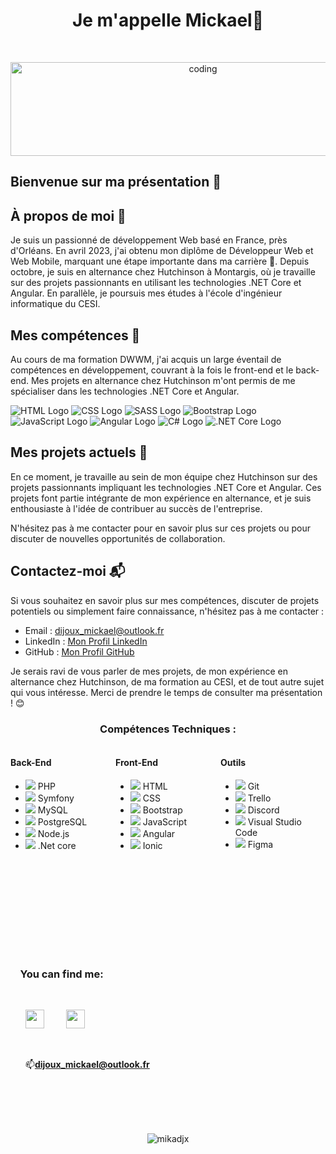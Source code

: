 
<h1 align="center">Je m'appelle Mickael👋</h1>
<br><p align="center"><img alt="coding" width="600" height="150" src="https://zupimages.net/up/22/47/hxxm.jpg" alt="" /></p>


## Bienvenue sur ma présentation 👋


## À propos de moi 🚀

Je suis un passionné de développement Web basé en France, près d'Orléans. En avril 2023, j'ai obtenu mon diplôme de Développeur Web et Web Mobile, marquant une étape importante dans ma carrière 🎉. Depuis octobre, je suis en alternance chez Hutchinson à Montargis, où je travaille sur des projets passionnants en utilisant les technologies .NET Core et Angular. En parallèle, je poursuis mes études à l'école d'ingénieur informatique du CESI.

## Mes compétences 🌱

Au cours de ma formation DWWM, j'ai acquis un large éventail de compétences en développement, couvrant à la fois le front-end et le back-end. Mes projets en alternance chez Hutchinson m'ont permis de me spécialiser dans les technologies .NET Core et Angular.

![HTML Logo](https://example.com/html_logo.png) ![CSS Logo](https://example.com/css_logo.png) ![SASS Logo](https://example.com/sass_logo.png) ![Bootstrap Logo](https://example.com/bootstrap_logo.png) ![JavaScript Logo](https://example.com/javascript_logo.png) ![Angular Logo](https://example.com/angular_logo.png) ![C# Logo](https://example.com/csharp_logo.png) ![.NET Core Logo](https://example.com/dotnetcore_logo.png)

## Mes projets actuels 🔭

En ce moment, je travaille au sein de mon équipe chez Hutchinson sur des projets passionnants impliquant les technologies .NET Core et Angular. Ces projets font partie intégrante de mon expérience en alternance, et je suis enthousiaste à l'idée de contribuer au succès de l'entreprise.

N'hésitez pas à me contacter pour en savoir plus sur ces projets ou pour discuter de nouvelles opportunités de collaboration.

## Contactez-moi 📬

Si vous souhaitez en savoir plus sur mes compétences, discuter de projets potentiels ou simplement faire connaissance, n'hésitez pas à me contacter :

- Email : [dijoux_mickael@outlook.fr](mailto:dijoux_mickael@outlook.fr)
- LinkedIn : [Mon Profil LinkedIn](https://www.linkedin.com/in/mickael-dijoux-a58797252)
- GitHub : [Mon Profil GitHub](https://github.com/Mikadjx)

Je serais ravi de vous parler de mes projets, de mon expérience en alternance chez Hutchinson, de ma formation au CESI, et de tout autre sujet qui vous intéresse. Merci de prendre le temps de consulter ma présentation ! 😊

<h3 align="center">Compétences Techniques :</h3>

<div style="display: flex; justify-content: space-between;">
  <div style="flex: 30%; text-align: left;">
    <h4>Back-End</h4>
    <ul>
      <li><img src="https://img.icons8.com/officexs/20/000000/php-logo.png"/> PHP</li>
      <li><img src="https://img.icons8.com/color/20/000000/symfony.png"/> Symfony</li>
      <li><img src="https://img.icons8.com/ios-filled/20/000000/mysql-logo.png"/> MySQL</li>
      <li><img src="https://img.icons8.com/color/20/000000/postgreesql.png"/> PostgreSQL</li>
      <li><img src="https://img.icons8.com/color/20/000000/nodejs.png"/> Node.js</li>
      <li><img src="https://upload.wikimedia.org/wikipedia/commons/thumb/e/ee/.NET_Core_Logo.svg/2048px-.NET_Core_Logo.svg.png"/> .Net core</li>
    </ul>
  </div>

  <div style="flex: 30%; text-align: left;">
    <h4>Front-End</h4>
    <ul>
      <li><img src="https://img.icons8.com/color/20/000000/html-5--v1.png"/> HTML</li>
      <li><img src="https://img.icons8.com/color/20/000000/css3.png"/> CSS</li>
      <li><img src="https://img.icons8.com/color/20/000000/bootstrap.png"/> Bootstrap</li>
      <li><img src="https://img.icons8.com/color/20/000000/javascript--v1.png"/> JavaScript</li>
      <li><img src="https://img.icons8.com/color/20/000000/angularjs.png"/> Angular</li>
      <li><img src="https://img.icons8.com/color/20/000000/ionic.png"/> Ionic</li>
    </ul>
  </div>

  <div style="flex: 30%; text-align: left;">
    <h4>Outils</h4>
    <ul>
      <li><img src="https://img.icons8.com/color/20/000000/git.png"/> Git</li>
      <li><img src="https://img.icons8.com/color/20/000000/trello.png"/> Trello</li>
      <li><img src="https://img.icons8.com/fluent/20/000000/discord-new-logo.png"/> Discord</li>
      <li><img src="https://img.icons8.com/color/20/000000/visual-studio-code-2019.png"/> Visual Studio Code</li>
      <li><img src="https://img.icons8.com/color/20/000000/figma--v1.png"/> Figma</li>
    </ul>
  </div>
</div>





        
<br><br><br><br><br><br><br><br><h3 align="left">&nbsp; &nbsp;&nbsp;You can find me:</h3><ul><br><p align="left"><a href="https://www.linkedin.com/in/mickael-dijoux-a58797252"><img src="https://zupimages.net/up/22/14/s2g7.png" width="30px"/></a> &nbsp; &nbsp; &nbsp; &nbsp;
<a href="https://twitter.com/Mickael_djx"><img src="https://zupimages.net/up/22/47/y776.png" width="30px"/></a><p align="left">
<br> <p align="left">📫**dijoux_mickael@outlook.fr**</p>
 </ul>
<br> 
<br>
 
<p align="center">
<br><br><img src="https://komarev.com/ghpvc/?username=mikadjx&label=Profile%20views&color=0e75b6&style=flat" alt="mikadjx"/></p>




